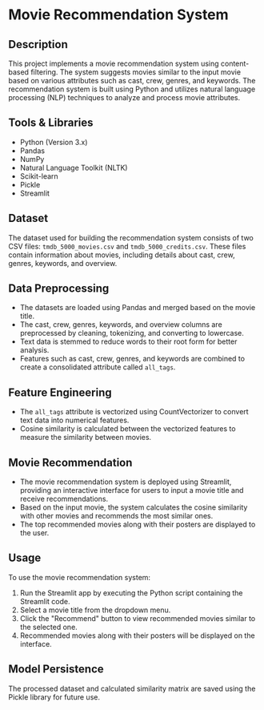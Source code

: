 # Movie Recommendation System

## Description
This project implements a movie recommendation system using content-based filtering. The system suggests movies similar to the input movie based on various attributes such as cast, crew, genres, and keywords. The recommendation system is built using Python and utilizes natural language processing (NLP) techniques to analyze and process movie attributes.

## Tools & Libraries
- Python (Version 3.x)
- Pandas
- NumPy
- Natural Language Toolkit (NLTK)
- Scikit-learn
- Pickle
- Streamlit

## Dataset
The dataset used for building the recommendation system consists of two CSV files: `tmdb_5000_movies.csv` and `tmdb_5000_credits.csv`. These files contain information about movies, including details about cast, crew, genres, keywords, and overview.

## Data Preprocessing
- The datasets are loaded using Pandas and merged based on the movie title.
- The cast, crew, genres, keywords, and overview columns are preprocessed by cleaning, tokenizing, and converting to lowercase.
- Text data is stemmed to reduce words to their root form for better analysis.
- Features such as cast, crew, genres, and keywords are combined to create a consolidated attribute called `all_tags`.

## Feature Engineering
- The `all_tags` attribute is vectorized using CountVectorizer to convert text data into numerical features.
- Cosine similarity is calculated between the vectorized features to measure the similarity between movies.

## Movie Recommendation
- The movie recommendation system is deployed using Streamlit, providing an interactive interface for users to input a movie title and receive recommendations.
- Based on the input movie, the system calculates the cosine similarity with other movies and recommends the most similar ones.
- The top recommended movies along with their posters are displayed to the user.

## Usage
To use the movie recommendation system:
1. Run the Streamlit app by executing the Python script containing the Streamlit code.
2. Select a movie title from the dropdown menu.
3. Click the "Recommend" button to view recommended movies similar to the selected one.
4. Recommended movies along with their posters will be displayed on the interface.

## Model Persistence
The processed dataset and calculated similarity matrix are saved using the Pickle library for future use.

